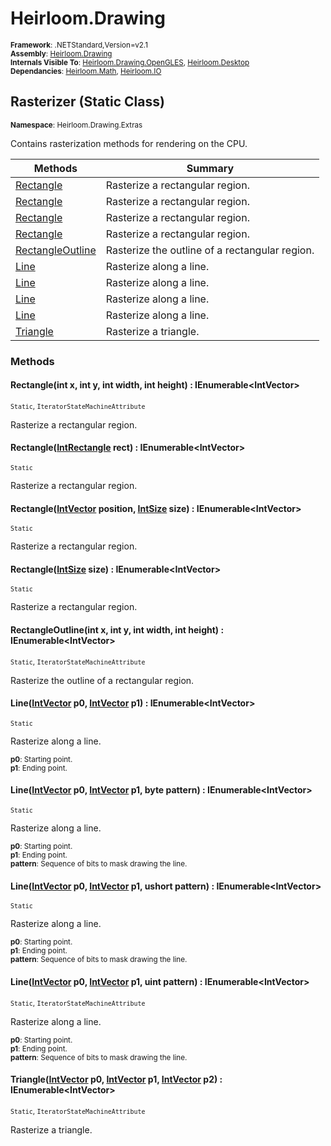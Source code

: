 # Heirloom.Drawing

<small>**Framework**: .NETStandard,Version=v2.1</small>  
<small>**Assembly**: [Heirloom.Drawing](../Heirloom.Drawing/Heirloom.Drawing.md)</small>  
<small>**Internals Visible To**: [Heirloom.Drawing.OpenGLES](../Heirloom.Drawing.OpenGLES/Heirloom.Drawing.OpenGLES.md), [Heirloom.Desktop](../Heirloom.Desktop/Heirloom.Desktop.md)</small>  
<small>**Dependancies**: [Heirloom.Math](../Heirloom.Math/Heirloom.Math.md), [Heirloom.IO](../Heirloom.IO/Heirloom.IO.md)</small>  

## Rasterizer (Static Class)
<small>**Namespace**: Heirloom.Drawing.Extras</sub></small>  

Contains rasterization methods for rendering on the CPU.

| Methods                       | Summary                                        |
|-------------------------------|------------------------------------------------|
| [Rectangle](#RECTCDED)        | Rasterize a rectangular region.                |
| [Rectangle](#RECTCDED)        | Rasterize a rectangular region.                |
| [Rectangle](#RECTCDED)        | Rasterize a rectangular region.                |
| [Rectangle](#RECTCDED)        | Rasterize a rectangular region.                |
| [RectangleOutline](#RECT47F4) | Rasterize the outline of a rectangular region. |
| [Line](#LINE9C93)             | Rasterize along a line.                        |
| [Line](#LINE9C93)             | Rasterize along a line.                        |
| [Line](#LINE9C93)             | Rasterize along a line.                        |
| [Line](#LINE9C93)             | Rasterize along a line.                        |
| [Triangle](#TRIA72D4)         | Rasterize a triangle.                          |

### Methods

#### <a name="RECTDECA"></a> Rectangle(int x, int y, int width, int height) : IEnumerable\<IntVector>
<small>`Static`, `IteratorStateMachineAttribute`</small>

Rasterize a rectangular region.


#### <a name="RECTD028"></a> Rectangle([IntRectangle](../Heirloom.Math/Heirloom.Math.IntRectangle.md) rect) : IEnumerable\<IntVector>
<small>`Static`</small>

Rasterize a rectangular region.


#### <a name="RECT2823"></a> Rectangle([IntVector](../Heirloom.Math/Heirloom.Math.IntVector.md) position, [IntSize](../Heirloom.Math/Heirloom.Math.IntSize.md) size) : IEnumerable\<IntVector>
<small>`Static`</small>

Rasterize a rectangular region.


#### <a name="RECTC602"></a> Rectangle([IntSize](../Heirloom.Math/Heirloom.Math.IntSize.md) size) : IEnumerable\<IntVector>
<small>`Static`</small>

Rasterize a rectangular region.


#### <a name="RECT4402"></a> RectangleOutline(int x, int y, int width, int height) : IEnumerable\<IntVector>
<small>`Static`, `IteratorStateMachineAttribute`</small>

Rasterize the outline of a rectangular region.


#### <a name="LINEFBC9"></a> Line([IntVector](../Heirloom.Math/Heirloom.Math.IntVector.md) p0, [IntVector](../Heirloom.Math/Heirloom.Math.IntVector.md) p1) : IEnumerable\<IntVector>
<small>`Static`</small>

Rasterize along a line.

<small>**p0**: <param name="p0">Starting point.</param></small>  
<small>**p1**: <param name="p1">Ending point.</param></small>  

#### <a name="LINE5B58"></a> Line([IntVector](../Heirloom.Math/Heirloom.Math.IntVector.md) p0, [IntVector](../Heirloom.Math/Heirloom.Math.IntVector.md) p1,  byte pattern) : IEnumerable\<IntVector>
<small>`Static`</small>

Rasterize along a line.

<small>**p0**: <param name="p0">Starting point.</param></small>  
<small>**p1**: <param name="p1">Ending point.</param></small>  
<small>**pattern**: <param name="pattern">Sequence of bits to mask drawing the line.</param></small>  

#### <a name="LINE6A6A"></a> Line([IntVector](../Heirloom.Math/Heirloom.Math.IntVector.md) p0, [IntVector](../Heirloom.Math/Heirloom.Math.IntVector.md) p1, ushort pattern) : IEnumerable\<IntVector>
<small>`Static`</small>

Rasterize along a line.

<small>**p0**: <param name="p0">Starting point.</param></small>  
<small>**p1**: <param name="p1">Ending point.</param></small>  
<small>**pattern**: <param name="pattern">Sequence of bits to mask drawing the line.</param></small>  

#### <a name="LINE5628"></a> Line([IntVector](../Heirloom.Math/Heirloom.Math.IntVector.md) p0, [IntVector](../Heirloom.Math/Heirloom.Math.IntVector.md) p1, uint pattern) : IEnumerable\<IntVector>
<small>`Static`, `IteratorStateMachineAttribute`</small>

Rasterize along a line.

<small>**p0**: <param name="p0">Starting point.</param></small>  
<small>**p1**: <param name="p1">Ending point.</param></small>  
<small>**pattern**: <param name="pattern">Sequence of bits to mask drawing the line.</param></small>  

#### <a name="TRIAD057"></a> Triangle([IntVector](../Heirloom.Math/Heirloom.Math.IntVector.md) p0, [IntVector](../Heirloom.Math/Heirloom.Math.IntVector.md) p1, [IntVector](../Heirloom.Math/Heirloom.Math.IntVector.md) p2) : IEnumerable\<IntVector>
<small>`Static`, `IteratorStateMachineAttribute`</small>

Rasterize a triangle.


